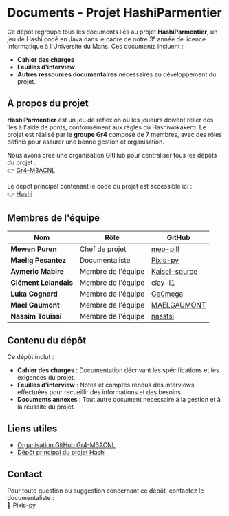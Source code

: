 # Documents - Projet HashiParmentier

Ce dépôt regroupe tous les documents liés au projet **HashiParmentier**, un jeu de Hashi codé en Java dans le cadre de notre 3ᵉ année de licence informatique à l'Université du Mans. Ces documents incluent : 
- **Cahier des charges**  
- **Feuilles d'interview**  
- **Autres ressources documentaires** nécessaires au développement du projet.  

## À propos du projet

**HashiParmentier** est un jeu de réflexion où les joueurs doivent relier des îles à l'aide de ponts, conformément aux règles du Hashiwokakero. Le projet est réalisé par le **groupe Gr4** composé de 7 membres, avec des rôles définis pour assurer une bonne gestion et organisation.  

Nous avons créé une organisation GitHub pour centraliser tous les dépôts du projet :  
👉 [Gr4-M3ACNL](https://github.com/Gr4-M3ACNL)  

Le dépôt principal contenant le code du projet est accessible ici :  
👉 [Hashi](https://github.com/Gr4-M3ACNL/hashi)  

## Membres de l'équipe

| Nom                | Rôle               | GitHub                                     |
|--------------------|--------------------|--------------------------------------------|
| **Mewen Puren**    | Chef de projet     | [meo-pill](https://github.com/meo-pill)    |
| **Maelig Pesantez**| Documentaliste     | [Pixis-py](https://github.com/Pixis-py)    |
| **Aymeric Mabire** | Membre de l'équipe | [Kaisel-source](https://github.com/Kaisel-source) |
| **Clément Lelandais** | Membre de l'équipe | [clay-l1](https://github.com/clay-l1)      |
| **Luka Cognard**   | Membre de l'équipe | [Ge0mega](https://github.com/Ge0mega)      |
| **Mael Gaumont**   | Membre de l'équipe | [MAELGAUMONT](https://github.com/MAELGAUMONT) |
| **Nassim Touissi** | Membre de l'équipe | [nasstsi](https://github.com/nasstsi)      |

## Contenu du dépôt

Ce dépôt inclut : 
- **Cahier des charges** : Documentation décrivant les spécifications et les exigences du projet.  
- **Feuilles d'interview** : Notes et comptes rendus des interviews effectuées pour recueillir des informations et des besoins.  
- **Documents annexes** : Tout autre document nécessaire à la gestion et à la réussite du projet.

## Liens utiles

- [Organisation GitHub Gr4-M3ACNL](https://github.com/Gr4-M3ACNL)  
- [Dépôt principal du projet Hashi](https://github.com/Gr4-M3ACNL/hashi)  

## Contact

Pour toute question ou suggestion concernant ce dépôt, contactez le documentaliste :  
📧 [Pixis-py](https://github.com/Pixis-py)  
